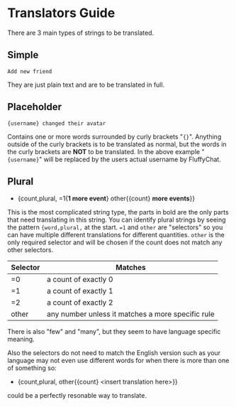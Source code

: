 # Translators Guide

There are 3 main types of strings to be translated.

## Simple
```
Add new friend
```
They are just plain text and are to be translated in full.

## Placeholder
```
{username} changed their avatar
```
Contains one or more words surrounded by curly brackets "`{}`". Anything outside of the curly brackets is to be translated as normal, but the words in the curly brackets are **NOT** to be translated. In the above example "`{username}`" will be replaced by the users actual username by FluffyChat.

## Plural

- {count,plural, =1{**1 more event**} other{{count} **more events**}}

This is the most complicated string type, the parts in bold are the only parts that need translating in this string. You can identify plural strings by seeing the pattern `{word,plural,` at the start. `=1` and `other` are "selectors" so you can have multiple different translations for different quantities. `other` is the only required selector and will be chosen if the count does not match any other selectors.

Selector | Matches
---|---
=0 | a count of exactly 0
=1 | a count of exactly 1
=2 | a count of exactly 2
other | any number unless it matches a more specific rule

There is also "few" and "many", but they seem to have language specific meaning.

Also the selectors do not need to match the English version such as your language may not even use different words for when there is more than one of something so:
 - {count,plural, other{{count} \<insert translation here\>}} 

could be a perfectly resonable way to translate.
